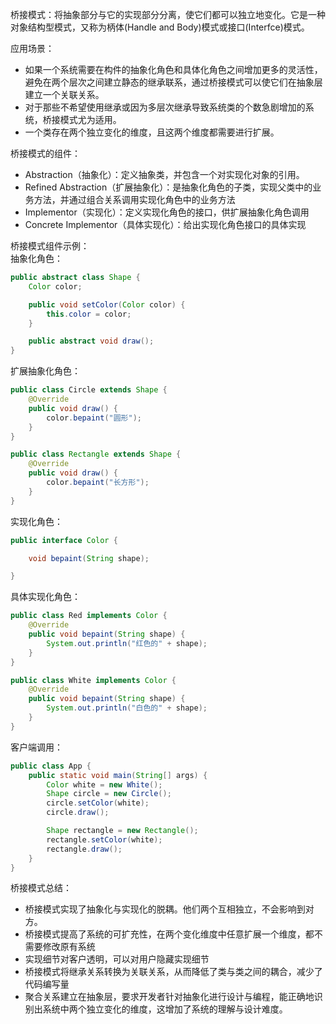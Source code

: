 桥接模式：将抽象部分与它的实现部分分离，使它们都可以独立地变化。它是一种对象结构型模式，又称为柄体(Handle and Body)模式或接口(Interfce)模式。

应用场景：
* 如果一个系统需要在构件的抽象化角色和具体化角色之间增加更多的灵活性，避免在两个层次之间建立静态的继承联系，通过桥接模式可以使它们在抽象层建立一个关联关系。
* 对于那些不希望使用继承或因为多层次继承导致系统类的个数急剧增加的系统，桥接模式尤为适用。
* 一个类存在两个独立变化的维度，且这两个维度都需要进行扩展。

桥接模式的组件：
* Abstraction（抽象化）：定义抽象类，并包含一个对实现化对象的引用。
* Refined Abstraction（扩展抽象化）：是抽象化角色的子类，实现父类中的业务方法，并通过组合关系调用实现化角色中的业务方法
* Implementor（实现化）：定义实现化角色的接口，供扩展抽象化角色调用
* Concrete Implementor（具体实现化）：给出实现化角色接口的具体实现

桥接模式组件示例：  
抽象化角色：
```java
public abstract class Shape {
    Color color;

    public void setColor(Color color) {
        this.color = color;
    }

    public abstract void draw();
}
```
扩展抽象化角色：
```java
public class Circle extends Shape {
    @Override
    public void draw() {
        color.bepaint("圆形");
    }
}
```
```java
public class Rectangle extends Shape {
    @Override
    public void draw() {
        color.bepaint("长方形");
    }
}
```
实现化角色：
```java
public interface Color {

    void bepaint(String shape);

}
```
具体实现化角色：
```java
public class Red implements Color {
    @Override
    public void bepaint(String shape) {
        System.out.println("红色的" + shape);
    }
}
```
```java
public class White implements Color {
    @Override
    public void bepaint(String shape) {
        System.out.println("白色的" + shape);
    }
}
```
客户端调用：
```java
public class App {
    public static void main(String[] args) {
        Color white = new White();
        Shape circle = new Circle();
        circle.setColor(white);
        circle.draw();

        Shape rectangle = new Rectangle();
        rectangle.setColor(white);
        rectangle.draw();
    }
}
```
桥接模式总结：
* 桥接模式实现了抽象化与实现化的脱耦。他们两个互相独立，不会影响到对方。
* 桥接模式提高了系统的可扩充性，在两个变化维度中任意扩展一个维度，都不需要修改原有系统
* 实现细节对客户透明，可以对用户隐藏实现细节
* 桥接模式将继承关系转换为关联关系，从而降低了类与类之间的耦合，减少了代码编写量
* 聚合关系建立在抽象层，要求开发者针对抽象化进行设计与编程，能正确地识别出系统中两个独立变化的维度，这增加了系统的理解与设计难度。

